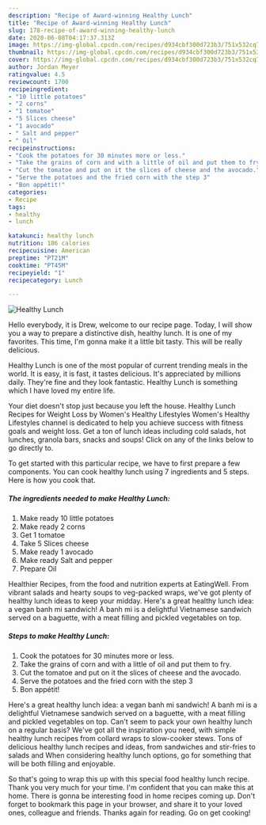 ```yaml
---
description: "Recipe of Award-winning Healthy Lunch"
title: "Recipe of Award-winning Healthy Lunch"
slug: 178-recipe-of-award-winning-healthy-lunch
date: 2020-06-08T04:17:37.313Z
image: https://img-global.cpcdn.com/recipes/d934cbf300d723b3/751x532cq70/healthy-lunch-recipe-main-photo.jpg
thumbnail: https://img-global.cpcdn.com/recipes/d934cbf300d723b3/751x532cq70/healthy-lunch-recipe-main-photo.jpg
cover: https://img-global.cpcdn.com/recipes/d934cbf300d723b3/751x532cq70/healthy-lunch-recipe-main-photo.jpg
author: Jordan Meyer
ratingvalue: 4.5
reviewcount: 1700
recipeingredient:
- "10 little potatoes"
- "2 corns"
- "1 tomatoe"
- "5 Slices cheese"
- "1 avocado"
- " Salt and pepper"
- " Oil"
recipeinstructions:
- "Cook the potatoes for 30 minutes more or less."
- "Take the grains of corn and with a little of oil and put them to fry."
- "Cut the tomatoe and put on it the slices of cheese and the avocado."
- "Serve the potatoes and the fried corn with the step 3"
- "Bon appétit!"
categories:
- Recipe
tags:
- healthy
- lunch

katakunci: healthy lunch 
nutrition: 186 calories
recipecuisine: American
preptime: "PT21M"
cooktime: "PT45M"
recipeyield: "1"
recipecategory: Lunch

---
```



![Healthy Lunch](https://img-global.cpcdn.com/recipes/d934cbf300d723b3/751x532cq70/healthy-lunch-recipe-main-photo.jpg)

Hello everybody, it is Drew, welcome to our recipe page. Today, I will show you a way to prepare a distinctive dish, healthy lunch. It is one of my favorites. This time, I'm gonna make it a little bit tasty. This will be really delicious.

Healthy Lunch is one of the most popular of current trending meals in the world. It is easy, it is fast, it tastes delicious. It's appreciated by millions daily. They're fine and they look fantastic. Healthy Lunch is something which I have loved my entire life.

Your diet doesn&#39;t stop just because you left the house. Healthy Lunch Recipes for Weight Loss by Women&#39;s Healthy Lifestyles Women&#39;s Healthy Lifestyles channel is dedicated to help you achieve success with fitness goals and weight loss. Get a ton of lunch ideas including cold salads, hot lunches, granola bars, snacks and soups! Click on any of the links below to go directly to.


To get started with this particular recipe, we have to first prepare a few components. You can cook healthy lunch using 7 ingredients and 5 steps. Here is how you cook that.

<!--inarticleads1-->

##### The ingredients needed to make Healthy Lunch:

1. Make ready 10 little potatoes
1. Make ready 2 corns
1. Get 1 tomatoe
1. Take 5 Slices cheese
1. Make ready 1 avocado
1. Make ready  Salt and pepper
1. Prepare  Oil


Healthier Recipes, from the food and nutrition experts at EatingWell. From vibrant salads and hearty soups to veg-packed wraps, we&#39;ve got plenty of healthy lunch ideas to keep your midday. Here&#39;s a great healthy lunch idea: a vegan banh mi sandwich! A banh mi is a delightful Vietnamese sandwich served on a baguette, with a meat filling and pickled vegetables on top. 

<!--inarticleads2-->

##### Steps to make Healthy Lunch:

1. Cook the potatoes for 30 minutes more or less.
1. Take the grains of corn and with a little of oil and put them to fry.
1. Cut the tomatoe and put on it the slices of cheese and the avocado.
1. Serve the potatoes and the fried corn with the step 3
1. Bon appétit!


Here&#39;s a great healthy lunch idea: a vegan banh mi sandwich! A banh mi is a delightful Vietnamese sandwich served on a baguette, with a meat filling and pickled vegetables on top. Can&#39;t seem to pack your own healthy lunch on a regular basis? We&#39;ve got all the inspiration you need, with simple healthy lunch recipes from collard wraps to slow-cooker stews. Tons of delicious healthy lunch recipes and ideas, from sandwiches and stir-fries to salads and When considering healthy lunch options, go for something that will be both filling and enjoyable. 

So that's going to wrap this up with this special food healthy lunch recipe. Thank you very much for your time. I'm confident that you can make this at home. There is gonna be interesting food in home recipes coming up. Don't forget to bookmark this page in your browser, and share it to your loved ones, colleague and friends. Thanks again for reading. Go on get cooking!
